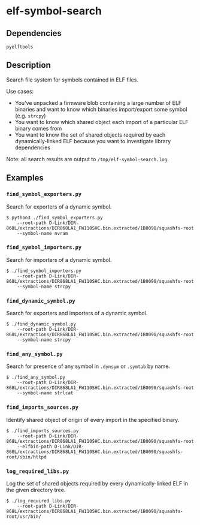 # elf-symbol-search

## Dependencies

`pyelftools`

## Description

Search file system for symbols contained in ELF files.

Use cases:

 - You've unpacked a firmware blob containing a large number of ELF binaries and want to know which binaries import/export some symbol (e.g. `strcpy`)
 - You want to know which shared object each import of a particular ELF binary comes from
 - You want to know the set of shared objects required by each dynamically-linked ELF because you want to investigate library dependencies

Note: all search results are output to `/tmp/elf-symbol-search.log`.

## Examples


### `find_symbol_exporters.py`

Search for exporters of a dynamic symbol.

```
$ python3 ./find_symbol_exporters.py 
    --root-path D-Link/DIR-868L/extractions/DIR868LA1_FW110SHC.bin.extracted/1B0090/squashfs-root
    --symbol-name nvram
```

### `find_symbol_importers.py`

Search for importers of a dynamic symbol.

```
$ ./find_symbol_importers.py 
    --root-path D-Link/DIR-868L/extractions/DIR868LA1_FW110SHC.bin.extracted/1B0090/squashfs-root 
    --symbol-name strcpy
```

### `find_dynamic_symbol.py`

Search for exporters and importers of a dynamic symbol.

```
$ ./find_dynamic_symbol.py 
    --root-path D-Link/DIR-868L/extractions/DIR868LA1_FW110SHC.bin.extracted/1B0090/squashfs-root 
    --symbol-name strcpy
```

### `find_any_symbol.py`

Search for presence of any symbol in `.dynsym` or `.symtab` by name.

```
$ ./find_any_symbol.py 
    --root-path D-Link/DIR-868L/extractions/DIR868LA1_FW110SHC.bin.extracted/1B0090/squashfs-root 
    --symbol-name strlcat
```

### `find_imports_sources.py`

Identify shared object of origin of every import in the specified binary.

```
$ ./find_imports_sources.py 
    --root-path D-Link/DIR-868L/extractions/DIR868LA1_FW110SHC.bin.extracted/1B0090/squashfs-root 
    --elfbin-path D-Link/DIR-868L/extractions/DIR868LA1_FW110SHC.bin.extracted/1B0090/squashfs-root/sbin/httpd
```

### `log_required_libs.py`

Log the set of shared objects required by every dynamically-linked ELF in the given directory tree.

```
$ ./log_required_libs.py 
    --root-path D-Link/DIR-868L/extractions/DIR868LA1_FW110SHC.bin.extracted/1B0090/squashfs-root/usr/bin/
```